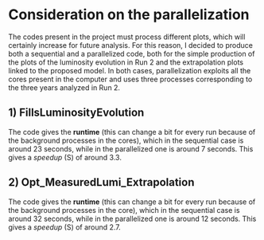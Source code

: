 # Consideration on the parallelization
The codes present in the project must process different plots, which will certainly increase for future analysis. For this reason, I decided to produce both a sequential and a parallelized code, both for the simple production of the plots of the luminosity evolution in Run 2 and the extrapolation plots linked to the proposed model. In both cases, parallelization exploits all the cores present in the computer and uses three processes corresponding to the three years analyzed in Run 2.

## 1) FillsLuminosityEvolution
The code gives the **runtime** (this can change a bit for every run because of the background processes in the cores), which in the sequential case is around 23 seconds, while in the parallelized one is around 7 seconds. This gives a _speedup_ (S) of around 3.3.

## 2) Opt_MeasuredLumi_Extrapolation
The code gives the **runtime** (this can change a bit for every run because of the background processes in the core), which in the sequential case is around 32 seconds, while in the parallelized one is around 12 seconds. This gives a _speedup_ (S) of around 2.7.